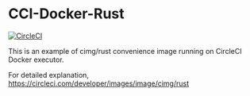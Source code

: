 # CCI-Docker-Rust

[![CircleCI](https://circleci.com/gh/mayoct/CCI-Docker-Rust/tree/main.svg?style=svg)](https://circleci.com/gh/mayoct/CCI-Docker-Rust/tree/main)

This is an example of cimg/rust convenience image running on CircleCI Docker executor.

For detailed explanation, https://circleci.com/developer/images/image/cimg/rust